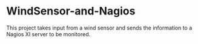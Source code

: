 # WindSensor-and-Nagios
This project takes input from a wind sensor and sends the information to a Nagios XI server to be monitored.
